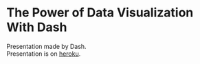 # The Power of Data Visualization With Dash
Presentation made by Dash.    
Presentation is on [heroku](https://dash-presentation.herokuapp.com/).     
